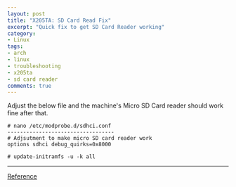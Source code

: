 ```yaml
---
layout: post
title: "X205TA: SD Card Read Fix"
excerpt: "Quick fix to get SD Card Reader working"
category:
- Linux
tags:
- arch
- linux
- troubleshooting
- x205ta
- sd card reader
comments: true
---
```


Adjust the below file and the machine's Micro SD Card 
reader should work fine after that.

```
# nano /etc/modprobe.d/sdhci.conf
----------------------------------
# Adjsutment to make micro SD card reader work
options sdhci debug_quirks=0x8000
```

```
# update-initramfs -u -k all
```

-----

[Reference](https://wiki.debian.org/InstallingDebianOn/Asus/X205TA)
